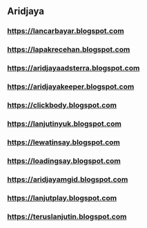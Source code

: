## Aridjaya
### https://lancarbayar.blogspot.com
### https://lapakrecehan.blogspot.com
### https://aridjayaadsterra.blogspot.com
### https://aridjayakeeper.blogspot.com
### https://clickbody.blogspot.com
### https://lanjutinyuk.blogspot.com
### https://lewatinsay.blogspot.com
### https://loadingsay.blogspot.com
### https://aridjayamgid.blogspot.com
### https://lanjutplay.blogspot.com
### https://teruslanjutin.blogspot.com
